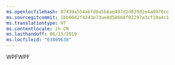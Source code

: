 ```yaml
---
ms.openlocfilehash: 07439a554abfd0a5b6ae407d2d029d2e4a0970cc
ms.sourcegitcommit: 1bb00d2f4343e73ae8d58668f02297a3cf10a4c1
ms.translationtype: HT
ms.contentlocale: zh-CN
ms.lasthandoff: 06/15/2019
ms.locfileid: "63869638"
---
```

<span data-ttu-id="44bf4-101">WPF</span><span class="sxs-lookup"><span data-stu-id="44bf4-101">WPF</span></span>